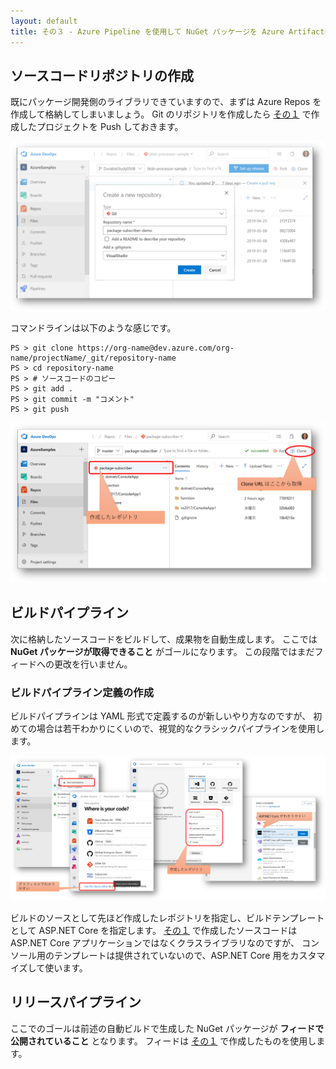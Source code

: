 ```yaml
---
layout: default
title: その３ - Azure Pipeline を使用して NuGet パッケージを Azure Artifacts に自動リリースする
---
```


## ソースコードリポジトリの作成

既にパッケージ開発側のライブラリできていますので、まずは Azure Repos を作成して格納してしまいましょう。
Git のリポジトリを作成したら [その１](./contents2.md) で作成したプロジェクトを Push しておきます。

![ソースコードリポジトリの作成](./images/create-repo.png)

コマンドラインは以下のような感じです。

```pwsh
PS > git clone https://org-name@dev.azure.com/org-name/projectName/_git/repository-name
PS > cd repository-name
PS > # ソースコードのコピー
PS > git add .
PS > git commit -m "コメント"
PS > git push
```

![ソースコードの格納](./images/source-code-repository.png)

## ビルドパイプライン

次に格納したソースコードをビルドして、成果物を自動生成します。
ここでは **NuGet パッケージが取得できること** がゴールになります。
この段階ではまだフィードへの更改を行いません。

### ビルドパイプライン定義の作成

ビルドパイプラインは YAML 形式で定義するのが新しいやり方なのですが、
初めての場合は若干わかりにくいので、視覚的なクラシックパイプラインを使用します。

![ASP.NET Coreテンプレートからビルドパイプラインを作成する](./images/create-subscriber-build-pipeline.png)

ビルドのソースとして先ほど作成したレポジトリを指定し、ビルドテンプレートとして ASP.NET Core を指定します。
[その１](./contents1.md) で作成したソースコードは ASP.NET Core アプリケーションではなくクラスライブラリなのですが、
コンソール用のテンプレートは提供されていないので、ASP.NET Core 用をカスタマイズして使います。



## リリースパイプライン

ここでのゴールは前述の自動ビルドで生成した NuGet パッケージが **フィードで公開されていること** となります。
フィードは [その１](./contents1.md) で作成したものを使用します。